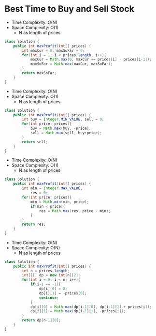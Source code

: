 # Best Time to Buy and Sell Stock

- Time Complexity: O(N)
- Space Complexity: O(1)
  - N as length of prices

```java
class Solution {
    public int maxProfit(int[] prices) {
        int maxCur = 0, maxSoFar = 0;
        for(int i = 1; i < prices.length; i++){
            maxCur = Math.max(0, maxCur += prices[i] - prices[i-1]);
            maxSoFar = Math.max(maxCur, maxSoFar);
        }
        return maxSoFar;
    }
}
```

- Time Complexity: O(N)
- Space Complexity: O(1)
  - N as length of prices

```java
class Solution {
    public int maxProfit(int[] prices) {
        int buy = Integer.MIN_VALUE, sell = 0;
        for(int price: prices){
            buy = Math.max(buy, -price);
            sell = Math.max(sell, buy+price);
        }
        return sell;
    }
}
```
- Time Complexity: O(N)
- Space Complexity: O(1)
  - N as length of prices
```java
class Solution {
    public int maxProfit(int[] prices) {
        int min = Integer.MAX_VALUE,
            res = 0;
        for(int price: prices){
            min = Math.min(min, price);
            if(min < price){
                res = Math.max(res, price - min);
            }
        }
        return res;
    }
}
```

- Time Complexity: O(N)
- Space Complexity: O(N)
  - N as length of prices

```java
class Solution {
    public int maxProfit(int[] prices) {
        int n = prices.length;
        int[][] dp = new int[n][2];
        for(int i = 0; i < n; i++){
            if(i-1 == -1){
                dp[i][0] = 0;
                dp[i][1] = -prices[0];
                continue;
            }
            dp[i][0] = Math.max(dp[i-1][0], dp[i-1][1] + prices[i]);
            dp[i][1] = Math.max(dp[i-1][1], -prices[i]);
        }
        return dp[n-1][0];
    }
}
```
